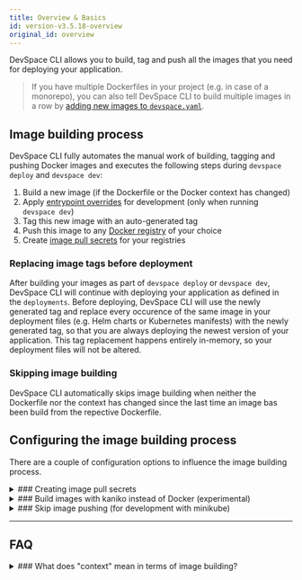 ```yaml
---
title: Overview & Basics
id: version-v3.5.18-overview
original_id: overview
---
```


DevSpace CLI allows you to build, tag and push all the images that you need for deploying your application.

> If you have multiple Dockerfiles in your project (e.g. in case of a monorepo), you can also tell DevSpace CLI to build multiple images in a row by [adding new images to `devspace.yaml`](../image-building/add-images).

## Image building process
DevSpace CLI fully automates the manual work of building, tagging and pushing Docker images and executes the following steps during `devspace deploy` and `devspace dev`:
1. Build a new image (if the Dockerfile or the Docker context has changed)
2. Apply [entrypoint overrides](../development/overrides) for development (only when running `devspace dev`)
3. Tag this new image with an auto-generated tag
4. Push this image to any [Docker registry](../image-building/registries/authentication) of your choice
5. Create [image pull secrets](../image-building/registries/pull-secrets) for your registries

### Replacing image tags before deployment
After building your images as part of `devspace deploy` or `devspace dev`, DevSpace CLI will continue with deploying your application as defined in the `deployments`. Before deploying, DevSpace CLI will use the newly generated tag and replace every occurence of the same image in your deployment files (e.g. Helm charts or Kubernetes manifests) with the newly generated tag, so that you are always deploying the newest version of your application. This tag replacement happens entirely in-memory, so your deployment files will not be altered.

### Skipping image building
DevSpace CLI automatically skips image building when neither the Dockerfile nor the context has changed since the last time an image bas been build from the repective Dockerfile.

## Configuring the image building process
There are a couple of configuration options to influence the image building process.

<details>
<summary>
### Creating image pull secrets
</summary>
To make sure that Kubernetes can pull your image even when you are pushing to a private registry (such as dscr.io), DevSpace CLI will also create an [image pull secret](../image-building/registries/pull-secrets) containing credentials for your registry.

## Default image created by `devspace init`
When running `devspace init` within your project, DevSpace CLI defines an image called `default` within your config file `devspace.yaml`.
```yaml
images:
  default:
    image: dscr.io/username/devspace
```
Because this image called `default` only has the `image` option configured, DevSpace CLI will automatically conclude that:

1. The image should be built using your local Docker daemon
2. The Dockerfile for building the image will be located inside the root folder of your project (i.e. ./Dockerfile)
3. The context for building the image will be the root folder of your project (i.e. ./)
</details>

<details>
<summary>
### Build images with kaniko instead of Docker (experimental)
</summary>
Instead of using your local Docker daemon to build your images, you can also use [kaniko](https://github.com/GoogleContainerTools/kaniko) to build Docker images. Using kaniko has the advantage that you are building the image inside a container that runs remotely on top of Kubernetes. Using DevSpace Cloud, this container would run inside the Space that you are currently working with.
```yaml
images:
  default:
    image: dscr.io/username/devspace
    build:
      kaniko:
        cache: true
```
The config excerpt shown above would tell DevSpace CLI to build the image `default` with kaniko and to use caching while building the image.

> In comparison to using a local Docker daemon, **kaniko is currently rather slow** at building images. Therefore, it is currently recommended to use Docker for building images.
</details>

<details>
<summary>
### Skip image pushing (for development with minikube)
</summary>
If you are using minikube for development, you usually do not need to push your images to a registry because DevSpace CLI will build your images with minikube's Docker daemon and the image will already be present and does not need to be pulled from a registry.
```yaml
images:
  default:
    image: my-registry.tld/username/image
    build:
      docker:
        skipPush: true
```
Defining `skipPush: true` tells DevSpace CLI not to push an image after building and tagging it.
</details>


---
## FAQ

<details>
<summary>
### What does "context" mean in terms of image building?
</summary>
The context is archived and sent to the Docker daemon before starting to process the Dockerfile. All references of local files within the Dockerfile are relative to the root directory of the context. 

That means that a Dockerfile statement such as `COPY ./src /app` would copy the folder `src/` within the context path into the path `/app` within the container image. So, if the context would be `/my/project/database`, for example, the folder that would be copied into `/app` would have the absolute path `/my/project/database/src` on your local computer.

> Paths to Dockerfiles and image contexts are always relative to the root directory of your project (i.e. the folder where your `.devspace/` folder is inside).
</details>
